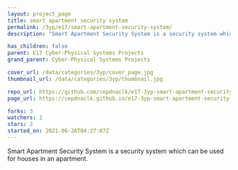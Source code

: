 ```yaml
---
layout: project_page
title: smart apartment security system
permalink: /3yp/e17/smart-apartment-security-system/
description: "Smart Apartment Security System is a security system which can be used for houses in an apartment."

has_children: false
parent: E17 Cyber-Physical Systems Projects
grand_parent: Cyber-Physical Systems Projects

cover_url: /data/categories/3yp/cover_page.jpg
thumbnail_url: /data/categories/3yp/thumbnail.jpg

repo_url: https://github.com/cepdnaclk/e17-3yp-smart-apartment-security-system
page_url: https://cepdnaclk.github.io/e17-3yp-smart-apartment-security-system

forks: 3
watchers: 2
stars: 2
started_on: 2021-06-28T04:27:07Z
---
```

Smart Apartment Security System is a security system which can be used for houses in an apartment.

